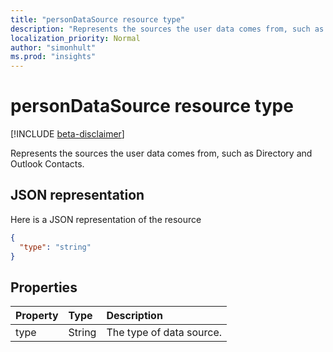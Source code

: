 ```yaml
---
title: "personDataSource resource type"
description: "Represents the sources the user data comes from, such as Directory and Outlook Contacts."
localization_priority: Normal
author: "simonhult"
ms.prod: "insights"
---
```


# personDataSource resource type

[!INCLUDE [beta-disclaimer](../../includes/beta-disclaimer.md)]

Represents the sources the user data comes from, such as Directory and Outlook Contacts.

## JSON representation

Here is a JSON representation of the resource

<!-- {
  "blockType": "resource",
  "optionalProperties": [

  ],
  "@odata.type": "microsoft.graph.personDataSource"
}-->

```json
{
  "type": "string"
}

```
## Properties
| Property	   | Type	|Description|
|:---------------|:--------|:----------|
|type|String|The type of data source.|

<!-- uuid: 8fcb5dbc-d5aa-4681-8e31-b001d5168d79
2015-10-25 14:57:30 UTC -->
<!--
{
  "type": "#page.annotation",
  "description": "personDataSource resource",
  "keywords": "",
  "section": "documentation",
  "tocPath": "",
  "suppressions": []
}
-->
